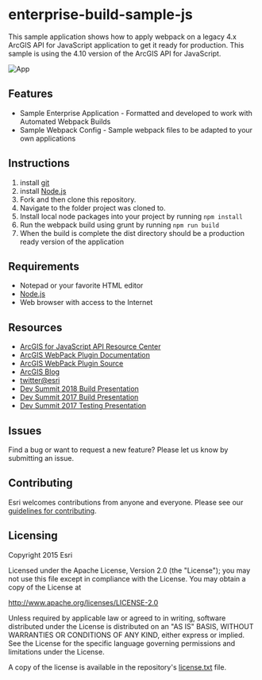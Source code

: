 # enterprise-build-sample-js

This sample application shows how to apply webpack on a legacy 4.x ArcGIS API for JavaScript application to get it ready for production. This sample is using the 4.10 version of the ArcGIS API for JavaScript.

![App](enterprise-build-sample-js.png?raw=true)

## Features
* Sample Enterprise Application - Formatted and developed to work with Automated Webpack Builds
* Sample Webpack Config - Sample webpack files to be adapted to your own applications

## Instructions

1. install [git](https://git-scm.com/)
2. install [Node.js](https://nodejs.org/)
3. Fork and then clone this repository.
4. Navigate to the folder project was cloned to.
5. Install local node packages into your project by running `npm install`
8. Run the webpack build using grunt by running `npm run build`
9. When the build is complete the dist directory should be a production ready version of the application
	
## Requirements

* Notepad or your favorite HTML editor
* [Node.js](https://nodejs.org/)
* Web browser with access to the Internet

## Resources

* [ArcGIS for JavaScript API Resource Center](https://js.arcgis.com/)
* [ArcGIS WebPack Plugin Documentation](https://developers.arcgis.com/javascript/latest/guide/using-webpack/)
* [ArcGIS WebPack Plugin Source](https://github.com/esri/arcgis-webpack-plugin)
* [ArcGIS Blog](http://blogs.esri.com/esri/arcgis/)
* [twitter@esri](http://twitter.com/esri)
* [Dev Summit 2018 Build Presentation](https://www.youtube.com/watch?v=KGJs4au30Zk)
* [Dev Summit 2017 Build Presentation](https://www.youtube.com/watch?v=3H_de4pAs70)
* [Dev Summit 2017 Testing Presentation](https://www.youtube.com/watch?v=QJIQxx79MhE)

## Issues

Find a bug or want to request a new feature?  Please let us know by submitting an issue.

## Contributing

Esri welcomes contributions from anyone and everyone. Please see our [guidelines for contributing](https://github.com/esri/contributing).

## Licensing
Copyright 2015 Esri

Licensed under the Apache License, Version 2.0 (the "License");
you may not use this file except in compliance with the License.
You may obtain a copy of the License at

   http://www.apache.org/licenses/LICENSE-2.0

Unless required by applicable law or agreed to in writing, software
distributed under the License is distributed on an "AS IS" BASIS,
WITHOUT WARRANTIES OR CONDITIONS OF ANY KIND, either express or implied.
See the License for the specific language governing permissions and
limitations under the License.

A copy of the license is available in the repository's [license.txt](License.txt?raw=true) file.
